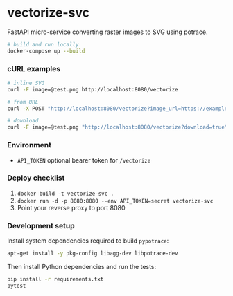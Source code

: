 # vectorize-svc

FastAPI micro-service converting raster images to SVG using potrace.

```bash
# build and run locally
docker-compose up --build
```

### cURL examples

```bash
# inline SVG
curl -F image=@test.png http://localhost:8080/vectorize

# from URL
curl -X POST "http://localhost:8080/vectorize?image_url=https://example.com/img.png"

# download
curl -F image=@test.png "http://localhost:8080/vectorize?download=true" -o out.svg
```

### Environment

- `API_TOKEN` optional bearer token for `/vectorize`

### Deploy checklist

1. `docker build -t vectorize-svc .`
2. `docker run -d -p 8080:8080 --env API_TOKEN=secret vectorize-svc`
3. Point your reverse proxy to port 8080

### Development setup

Install system dependencies required to build `pypotrace`:

```bash
apt-get install -y pkg-config libagg-dev libpotrace-dev
```

Then install Python dependencies and run the tests:

```bash
pip install -r requirements.txt
pytest
```
